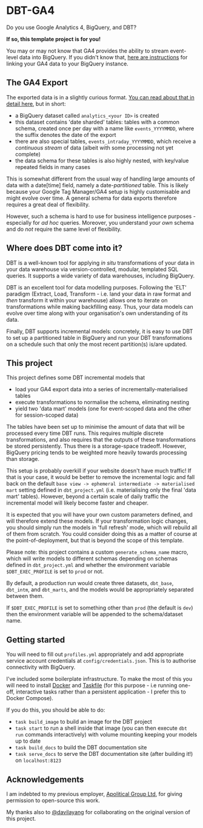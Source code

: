 DBT-GA4
=======

Do you use Google Analytics 4, BigQuery, and DBT?

**If so, this template project is for you!**

You may or may not know that GA4 provides the ability to stream event-level data into BigQuery. If you didn't know that, [here are instructions](https://support.google.com/analytics/answer/9823238) for linking your GA4 data to your BigQuery instance.

The GA4 Export
--------------

The exported data is in a slightly curious format. [You can read about that in detail here](https://support.google.com/analytics/answer/9358801), but in short:

- a BigQuery dataset called `analytics_<your ID>` is created
- this dataset contains 'date sharded' tables: tables with a common schema, created once per day with a name like `events_YYYYMMDD`, where the suffix denotes the date of the export
- there are also special tables, `events_intraday_YYYYMMDD`, which receive a _continuous stream_ of data (albeit with some processing not yet complete)
- the data schema for these tables is also highly nested, with key/value repeated fields in many cases

This is somewhat different from the usual way of handling large amounts of data with a date[time] field, namely a date-_partitioned_ table. This is likely because your Google Tag Manager/GA4 setup is highly customisable and might evolve over time. A general schema for data exports therefore requires a great deal of flexibility.

However, such a schema is hard to use for business intelligence purposes - especially for _ad hoc_ queries. Moreover, you understand _your own_ schema and do _not_ require the same level of flexibility.

Where does DBT come into it?
----------------------------

DBT is a well-known tool for applying _in situ_ transformations of your data in your data warehouse via version-controlled, modular, templated SQL queries. It supports a wide variety of data warehouses, including BigQuery.

DBT is an excellent tool for data modelling purposes. Following the 'ELT' paradigm (Extract, Load, Transform - i.e. land your data in raw format and _then_ transform it within your warehouse) allows one to iterate on transformations while making backfilling easy. Thus, your data models can evolve over time along with your organisation's own understanding of its data.

Finally, DBT supports incremental models: concretely, it is easy to use DBT to set up a partitioned table in BigQuery and run your DBT transformations on a schedule such that only the most recent partition(s) is/are updated.

This project
------------

This project defines some DBT incremental models that

- load your GA4 export data into a series of incrementally-materialised tables
- execute transformations to normalise the schema, eliminating nesting
- yield two 'data mart' models (one for event-scoped data and the other for session-scoped data)

The tables have been set up to minimise the amount of data that will be processed every time DBT runs. This requires multiple discrete transformations, and also requires that the outputs of these transformations be stored persistently. Thus there is a storage-space tradeoff. However, BigQuery pricing tends to be weighted more heavily towards processing than storage.

This setup is probably overkill if your website doesn't have much traffic! If that is your case, it would be better to remove the incremental logic and fall back on the default `base view -> ephemeral intermediate -> materialised mart` setting defined in `dbt_project.yml` (i.e. materialising only the final 'data mart' tables). However, beyond a certain scale of daily traffic the incremental model will likely become faster and cheaper.

It is expected that you will have your own custom parameters defined, and will therefore extend these models. If your transformation logic changes, you should simply run the models in 'full refresh' mode, which will rebuild all of them from scratch. You could consider doing this as a matter of course at the point-of-deployment, but that is beyond the scope of this template.

Please note: this project contains a custom `generate_schema_name` macro, which will write models to different schemas depending on schemas defined in `dbt_project.yml` and whether the environment variable `$DBT_EXEC_PROFILE` is set to `prod` or not. 

By default, a production run would create three datasets, `dbt_base`, `dbt_intm`, and `dbt_marts`, and the models would be appropriately separated between them.

If `$DBT_EXEC_PROFILE` is set to something other than `prod` (the default is `dev`) then the environment variable will be appended to the schema/dataset name.

Getting started
---------------

You will need to fill out `profiles.yml` appropriately and add appropriate service account credentials at `config/credentials.json`. This is to authorise connectivity with BigQuery.

I've included some boilerplate infrastructure. To make the most of this you will need to install [Docker](https://docs.docker.com/get-docker/) and [Taskfile](https://taskfile.dev/installation/) (for this purpose - i.e running one-off, interactive tasks rather than a persistent application - I prefer this to Docker Compose).

If you do this, you should be able to do:
- `task build_image` to build an image for the DBT project
- `task start` to run a shell inside that image (you can then execute `dbt run` commands interactively) with volume mounting keeping your models up to date
- `task build_docs` to build the DBT documentation site
- `task serve_docs` to serve the DBT documentation site (after building it!) on `localhost:8123`


Acknowledgements
----------------

I am indebted to my previous employer, [Apolitical Group Ltd](https://apolitical.co/), for giving permission to open-source this work.

My thanks also to [@davilayang](https://github.com/davilayang) for collaborating on the original version of this project.
